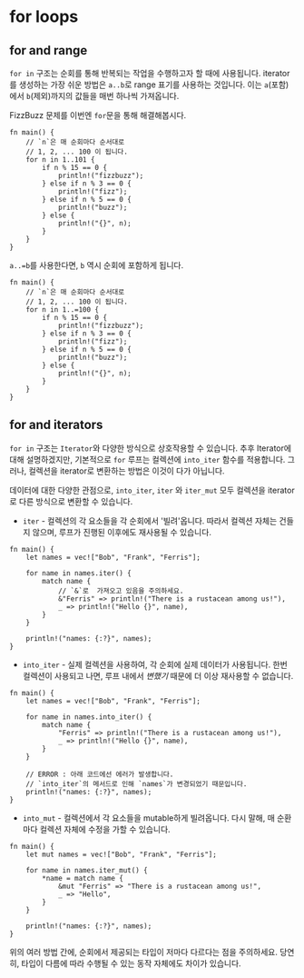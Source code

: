 # for loops

## for and range

`for in` 구조는 순회를 통해 반복되는 작업을 수행하고자 할 때에 사용됩니다. iterator를 생성하는 가장 쉬운 방법은 `a..b`로 range 표기를 사용하는 것입니다. 이는 `a`(포함)에서 `b`(제외)까지의 값들을 매번 하나씩 가져옵니다.

FizzBuzz 문제를 이번엔 `for`문을 통해 해결해봅시다.

```rust,editable
fn main() {
    // `n`은 매 순회마다 순서대로 
    // 1, 2, ... 100 이 됩니다.
    for n in 1..101 {
        if n % 15 == 0 {
            println!("fizzbuzz");
        } else if n % 3 == 0 {
            println!("fizz");
        } else if n % 5 == 0 {
            println!("buzz");
        } else {
            println!("{}", n);
        }
    }
}

```

`a..=b`를 사용한다면, `b` 역시 순회에 포함하게 됩니다.

```rust,editable
fn main() {
    // `n`은 매 순회마다 순서대로 
    // 1, 2, ... 100 이 됩니다.
    for n in 1..=100 {
        if n % 15 == 0 {
            println!("fizzbuzz");
        } else if n % 3 == 0 {
            println!("fizz");
        } else if n % 5 == 0 {
            println!("buzz");
        } else {
            println!("{}", n);
        }
    }
}
```

## for and iterators

`for in` 구조는 `Iterator`와 다양한 방식으로 상호작용할 수 있습니다. 추후 Iterator에 대해 설명하겠지만, 기본적으로 `for` 루프는 컬렉션에 `into_iter` 함수를 적용합니다. 그러나, 컬렉션을 iterator로 변환하는 방법은 이것이 다가 아닙니다.

데이터에 대한 다양한 관점으로, `into_iter`, `iter` 와 `iter_mut` 모두 컬렉션을 iterator로 다른 방식으로 변환할 수 있습니다.

- `iter` - 컬렉션의 각 요소들을 각 순회에서 '빌려'옵니다.  따라서 컬렉션 자체는 건들지 않으며, 루프가 진행된 이후에도 재사용될 수 있습니다.

```rust,editable
fn main() {
    let names = vec!["Bob", "Frank", "Ferris"];

    for name in names.iter() {
        match name {
            // `&`로  가져오고 있음을 주의하세요.
            &"Ferris" => println!("There is a rustacean among us!"),
            _ => println!("Hello {}", name),
        }
    }
    
    println!("names: {:?}", names);
}
```

- `into_iter` - 실제 컬렉션을 사용하여, 각 순회에 실제 데이터가 사용됩니다. 한번 컬렉션이 사용되고 나면, 루프 내에서 *변했기* 때문에 더 이상 재사용할 수 없습니다.

```rust,editable
fn main() {
    let names = vec!["Bob", "Frank", "Ferris"];

    for name in names.into_iter() {
        match name {
            "Ferris" => println!("There is a rustacean among us!"),
            _ => println!("Hello {}", name),
        }
    }
    
    // ERROR : 아래 코드에선 에러가 발생합니다.
    // `into_iter`의 메서드로 인해 `names`가 변경되었기 때문입니다.
    println!("names: {:?}", names);
}
```

- `into_mut` - 컬렉션에서 각 요소들을 mutable하게 빌려옵니다. 다시 말해, 매 순환마다 컬렉션 자체에 수정을 가할 수 있습니다.

```rust,editable
fn main() {
    let mut names = vec!["Bob", "Frank", "Ferris"];

    for name in names.iter_mut() {
        *name = match name {
            &mut "Ferris" => "There is a rustacean among us!",
            _ => "Hello",
        }
    }

    println!("names: {:?}", names);
}
```

위의 여러 방법 간에, 순회에서 제공되는 타입이 저마다 다르다는 점을 주의하세요. 당연히, 타입이 다름에 따라 수행될 수 있는 동작 자체에도 차이가 있습니다.
